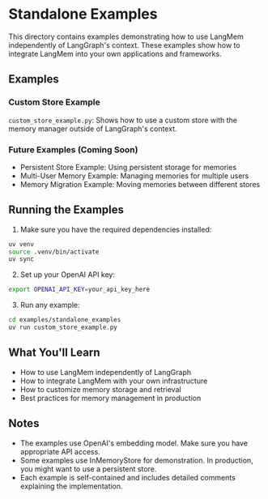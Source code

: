 # Standalone Examples

This directory contains examples demonstrating how to use LangMem independently of LangGraph's context. These examples show how to integrate LangMem into your own applications and frameworks.

## Examples

### Custom Store Example

`custom_store_example.py`: Shows how to use a custom store with the memory manager outside of LangGraph's context.

### Future Examples (Coming Soon)

- Persistent Store Example: Using persistent storage for memories
- Multi-User Memory Example: Managing memories for multiple users
- Memory Migration Example: Moving memories between different stores

## Running the Examples

1. Make sure you have the required dependencies installed:

```bash
uv venv
source .venv/bin/activate
uv sync
```

2. Set up your OpenAI API key:

```bash
export OPENAI_API_KEY=your_api_key_here
```

3. Run any example:

```bash
cd examples/standalone_examples
uv run custom_store_example.py
```

## What You'll Learn

- How to use LangMem independently of LangGraph
- How to integrate LangMem with your own infrastructure
- How to customize memory storage and retrieval
- Best practices for memory management in production

## Notes

- The examples use OpenAI's embedding model. Make sure you have appropriate API access.
- Some examples use InMemoryStore for demonstration. In production, you might want to use a persistent store.
- Each example is self-contained and includes detailed comments explaining the implementation.
